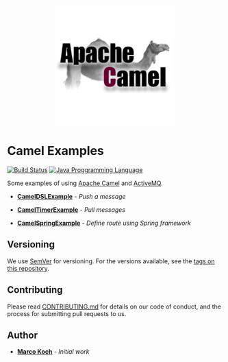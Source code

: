 <p align="center">
  <img src="./doc/img/apache-camel.png">
</p>

# Camel Examples

[![Build Status](https://travis-ci.org/markoch/camel-examples.svg?branch=master)](https://travis-ci.org/markoch/camel-examples)
[![Java Proggramming Language](https://img.shields.io/badge/language-Java-brightgreen.svg)](https://www.oracle.com/technetwork/java/index.html)

Some examples of using [Apache Camel](https://camel.apache.org/) and [ActiveMQ](https://activemq.apache.org/).

* **[CamelDSLExample](https://github.wdf.sap.corp/d055125/camel-examples/blob/master/src/main/java/com/mkoch/camel/CamelDSLExample.java)** - *Push a message*

* **[CamelTimerExample](https://github.wdf.sap.corp/d055125/camel-examples/blob/master/src/main/java/com/mkoch/camel/CamelTimerExample.java)** - *Pull messages*

* **[CamelSpringExample](https://github.wdf.sap.corp/d055125/camel-examples/blob/master/src/main/java/com/mkoch/camel/CamelSpringExample.java)** - *Define route using Spring framework*
  
## Versioning

We use [SemVer](http://semver.org/) for versioning. For the versions available, see the [tags on this repository](https://github.com/your/project/tags).

## Contributing

Please read [CONTRIBUTING.md](https://gist.github.com/PurpleBooth/b24679402957c63ec426) for details on our code of conduct, and the process for submitting pull requests to us.

## Author

* **[Marco Koch](mailto:marco.koch@sap.com)** - *Initial work*
